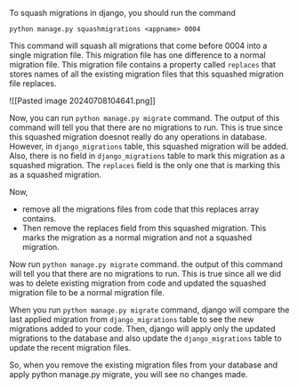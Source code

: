 
To squash migrations in django, you should run the command

`python manage.py squashmigrations <appname> 0004`

This command will squash all migrations that come before 0004 into a single migration file. This migration file has one difference to a normal migration file. This migration file contains a property called `replaces`  that stores names of all the existing migration files that this squashed migration file replaces.

![[Pasted image 20240708104641.png]]

Now, you can run `python manage.py migrate` command. The output of this command will tell you that there are no migrations to run. This is true since this squashed migration doesnot really do any operations in database. However, in `django_migrations` table, this squashed migration will be added. Also, there is no field in `django_migrations` table to mark this migration as a squashed migration. The `replaces` field is the only one that is marking this as a squashed migration.

Now, 
- remove all the migrations files from code that this replaces array contains. 
- Then remove the replaces field from this squashed migration. This marks the migration as a normal migration and not a squashed migration.

Now run `python manage.py migrate` command. the output of this command will tell you that there are no migrations to run. This is true since all we did was to delete existing migration from code and updated the squashed migration file to be a normal migration file.  

When you run `python manage.py migrate` command, django will compare the last applied migration from `django_migrations` table to see the new migrations added to your code. Then, django will apply only the updated migrations to the database and also update the `django_migrations` table to update the recent migration files.

So, when you remove the existing migration files from your database and apply python manage.py migrate, you will see no changes made. 